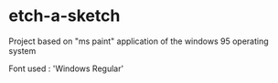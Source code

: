 # etch-a-sketch

Project based on "ms paint" application of the windows 95 operating system

Font used : 'Windows Regular'
